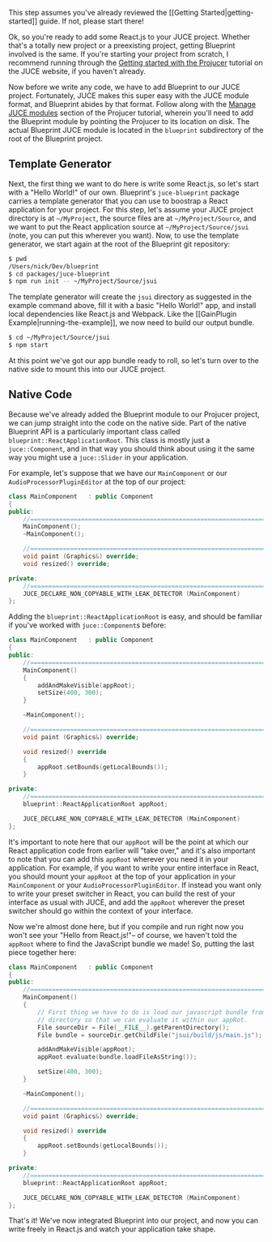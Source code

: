 This step assumes you've already reviewed the [[Getting Started|getting-started]] guide. If not,
please start there!

Ok, so you're ready to add some React.js to your JUCE project. Whether that's a totally new project or a preexisting project, getting Blueprint involved is the same. If you're starting your project from scratch, I recommend running through the [Getting started with the Projucer](https://docs.juce.com/master/tutorial_new_projucer_project.html) tutorial on the JUCE website, if you haven't already.

Now before we write any code, we have to add Blueprint to our JUCE project. Fortunately, JUCE makes this super
easy with the JUCE module format, and Blueprint abides by that format. Follow along with the [Manage JUCE modules](https://docs.juce.com/master/tutorial_manage_projucer_project.html#tutorial_manage_projucer_project_managing_modules) section of the Projucer tutorial, wherein you'll need to add the Blueprint module by pointing the Projucer to its location on disk. The actual Blueprint JUCE module is located in the `blueprint` subdirectory of the root of the Blueprint project.

## Template Generator

Next, the first thing we want to do here is write some React.js, so let's start with a "Hello World!" of our own. Blueprint's `juce-blueprint` package carries a template generator that you can use to boostrap a React application for your project. For this step, let's assume your JUCE project directory is at `~/MyProject`, the source files are at `~/MyProject/Source`, and we want to put the React application source at `~/MyProject/Source/jsui` (note, you can put this wherever you want). Now, to use the template generator, we start again at the root of the Blueprint git repository:

```bash
$ pwd
/Users/nick/Dev/blueprint
$ cd packages/juce-blueprint
$ npm run init -- ~/MyProject/Source/jsui
```

The template generator will create the `jsui` directory as suggested in the example command above, fill it
with a basic "Hello World!" app, and install local dependencies like React.js and Webpack. Like the [[GainPlugin Example|running-the-example]], we now need to build our output bundle.

```bash
$ cd ~/MyProject/Source/jsui
$ npm start
```

At this point we've got our app bundle ready to roll, so let's turn over to the native side to mount this into
our JUCE project.

## Native Code

Because we've already added the Blueprint module to our Projucer project, we can jump straight into the code on the native side. Part of the native Blueprint API is a particularly important class called `blueprint::ReactApplicationRoot`. This class is mostly just a `juce::Component`, and in that way you should think about using it the same way you might use a `juce::Slider` in your application.

For example, let's suppose that we have our `MainComponent` or our `AudioProcessorPluginEditor` at the top of our project:

```cpp
class MainComponent   : public Component
{
public:
    //==============================================================================
    MainComponent();
    ~MainComponent();

    //==============================================================================
    void paint (Graphics&) override;
    void resized() override;

private:
    //==============================================================================
    JUCE_DECLARE_NON_COPYABLE_WITH_LEAK_DETECTOR (MainComponent)
};
```

Adding the `blueprint::ReactApplicationRoot` is easy, and should be familiar if you've worked with `juce::Component`s before:

```cpp
class MainComponent   : public Component
{
public:
    //==============================================================================
    MainComponent()
    {
        addAndMakeVisible(appRoot);
        setSize(400, 300);
    }

    ~MainComponent();

    //==============================================================================
    void paint (Graphics&) override;

    void resized() override
    {
        appRoot.setBounds(getLocalBounds());
    }

private:
    //==============================================================================
    blueprint::ReactApplicationRoot appRoot;

    JUCE_DECLARE_NON_COPYABLE_WITH_LEAK_DETECTOR (MainComponent)
};
```

It's important to note here that our `appRoot` will be the point at which our React application code from earlier
will "take over," and it's also important to note that you can add this `appRoot` wherever you need it in your application. For example, if you want to write your entire interface in React, you should mount your `appRoot` at the top of your application in your `MainComponent` or your `AudioProcessorPluginEditor`. If instead you want only to write your preset switcher in React, you can build the rest of your interface as usual with JUCE, and add the `appRoot` wherever the preset switcher should go within the context of your interface.

Now we're almost done here, but if you compile and run right now you won't see your "Hello from React.js!"– of course, we haven't told the `appRoot` where to find the JavaScript bundle we made! So, putting the last piece together here:

```cpp
class MainComponent   : public Component
{
public:
    //==============================================================================
    MainComponent()
    {
        // First thing we have to do is load our javascript bundle from the build
        // directory so that we can evaluate it within our appRot.
        File sourceDir = File(__FILE__).getParentDirectory();
        File bundle = sourceDir.getChildFile("jsui/build/js/main.js");

        addAndMakeVisible(appRoot);
        appRoot.evaluate(bundle.loadFileAsString());

        setSize(400, 300);
    }

    ~MainComponent();

    //==============================================================================
    void paint (Graphics&) override;

    void resized() override
    {
        appRoot.setBounds(getLocalBounds());
    }

private:
    //==============================================================================
    blueprint::ReactApplicationRoot appRoot;

    JUCE_DECLARE_NON_COPYABLE_WITH_LEAK_DETECTOR (MainComponent)
};
```

That's it! We've now integrated Blueprint into our project, and now you can write freely in React.js and watch your application take shape.
